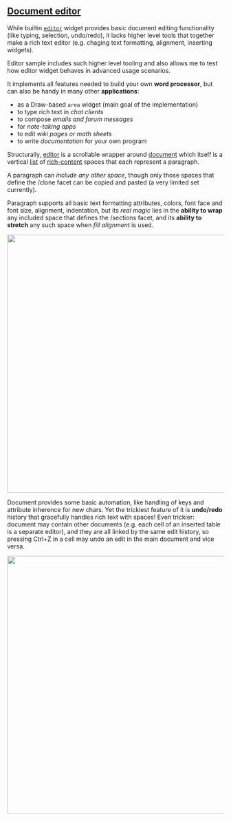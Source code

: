 ## [Document editor](document-editor.red)

While builtin [`editor`](../../reference.md#editor) widget provides basic document editing functionality (like typing, selection, undo/redo), it lacks higher level tools that together make a rich text editor (e.g. chaging text formatting, alignment, inserting widgets).

Editor sample includes such higher level tooling and also allows me to test how editor widget behaves in advanced usage scenarios.

It implements all features needed to build your own **word processor**, but can also be handy in many other **applications**:
- as a Draw-based `area` widget (main goal of the implementation)
- to type rich text in *chat clients*
- to compose *emails and forum messages*
- for *note-taking apps*
- to edit *wiki pages or math sheets*
- to write *documentation* for your own program

Structurally, [editor](../../reference.md#editor) is a scrollable wrapper around [document](../../reference.md#document) which itself is a vertical [list](../../reference#list) of [rich-content](../../reference.md#rich-content) spaces that each represent a paragraph.

A paragraph can *include any other space*, though only those spaces that define the /clone facet can be copied and pasted (a very limited set currently).

Paragraph supports all basic text formatting attributes, colors, font face and font size, alignment, indentation,
but its *real magic* lies in the **ability to wrap** any included space that defines the /sections facet, and its **ability to stretch** any such space when *fill alignment* is used.

<img width=600 src=https://codeberg.org/hiiamboris/media/raw/branch/master/spaces/example-rich-content-fill-alignment.gif></img>

Document provides some basic automation, like handling of keys and attribute inherence for new chars. Yet the trickiest feature of it is **undo/redo** history that gracefully handles rich text with spaces! Even trickier: document may contain other documents (e.g. each cell of an inserted table is a separate editor), and they are all linked by the same edit history, so pressing Ctrl+Z in a cell may undo an edit in the main document and vice versa.

<img width=600 src=https://codeberg.org/hiiamboris/media/raw/branch/master/spaces/sample-document-editor.gif></img>


